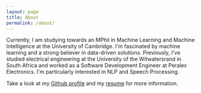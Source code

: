 ```yaml
---
layout: page
title: About
permalink: /about/
---
```


Currently, I am studying towards an MPhil in Machine Learning and Machine Intelligence at the University of Cambridge. I'm fascinated by machine learning and a strong believer in data-driven solutions. Previously, I've studied electrical engineering at the University of the Witwatersrand in South Africa and worked as a Software Development Engineer at Peralex Electronics. I'm particularly interested in NLP and Speech Processing. 

Take a look at my [Github profile](https://github.com/alecokas) and my [resume](/PDFs/resume/A-Kastanos-CV.pdf) for more information. 
